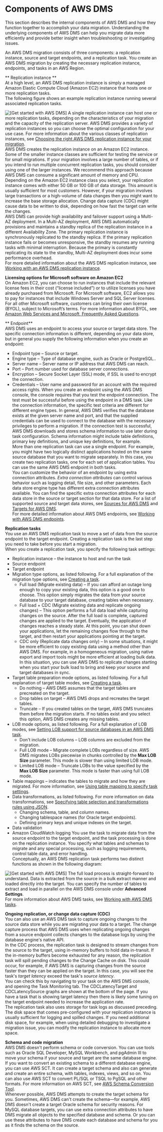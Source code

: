# Components of AWS DMS<a name="CHAP_Introduction.Components"></a>

This section describes the internal components of AWS DMS and how they function together to accomplish your data migration\. Understanding the underlying components of AWS DMS can help you migrate data more efficiently and provide better insight when troubleshooting or investigating issues\.

An AWS DMS migration consists of three components: a replication instance, source and target endpoints, and a replication task\. You create an AWS DMS migration by creating the necessary replication instance, endpoints, and tasks in an AWS Region\.

** Replication instance **  
At a high level, an AWS DMS replication instance is simply a managed Amazon Elastic Compute Cloud \(Amazon EC2\) instance that hosts one or more replication tasks\.   
The following figure shows an example replication instance running several associated replication tasks\.  

![\[Get started with AWS DMS\]](http://docs.aws.amazon.com/dms/latest/userguide/images/datarep-intro-rep-instance1.png)
A single replication instance can host one or more replication tasks, depending on the characteristics of your migration and the capacity of the replication server\. AWS DMS provides a variety of replication instances so you can choose the optimal configuration for your use case\. For more information about the various classes of replication instances, see [Choosing the right AWS DMS replication instance for your migration](CHAP_ReplicationInstance.Types.md)\.   
AWS DMS creates the replication instance on an Amazon EC2 instance\. Some of the smaller instance classes are sufficient for testing the service or for small migrations\. If your migration involves a large number of tables, or if you intend to run multiple concurrent replication tasks, you should consider using one of the larger instances\. We recommend this approach because AWS DMS can consume a significant amount of memory and CPU\.   
Depending on the Amazon EC2 instance class you select, your replication instance comes with either 50 GB or 100 GB of data storage\. This amount is usually sufficient for most customers\. However, if your migration involves large transactions or a high\-volume of data changes then you might want to increase the base storage allocation\. Change data capture \(CDC\) might cause data to be written to disk, depending on how fast the target can write the changes\.   
AWS DMS can provide high availability and failover support using a Multi\-AZ deployment\. In a Multi\-AZ deployment, AWS DMS automatically provisions and maintains a standby replica of the replication instance in a different Availability Zone\. The primary replication instance is synchronously replicated to the standby replica\. If the primary replication instance fails or becomes unresponsive, the standby resumes any running tasks with minimal interruption\. Because the primary is constantly replicating its state to the standby, Multi\-AZ deployment does incur some performance overhead\.  
For more detailed information about the AWS DMS replication instance, see [Working with an AWS DMS replication instance](CHAP_ReplicationInstance.md)\.

**Licensing options for Microsoft software on Amazon EC2**  
On Amazon EC2, you can choose to run instances that include the relevant license fees in their cost \(“license included”\) or to utilize licenses you have already purchased from Microsoft\. For Microsoft software, EC2 allows you to pay for instances that include Windows Server and SQL Server licenses\. For all other Microsoft software, customers can bring their own license \(BYOL\), subject to Microsoft’s terms\. For more information about BYOL, see [Amazon Web Services and Microsoft, Frequently Asked Questions](https://aws.amazon.com/windows/faq/)\. 

** Endpoint**  
AWS DMS uses an endpoint to access your source or target data store\. The specific connection information is different, depending on your data store, but in general you supply the following information when you create an endpoint:  
+ Endpoint type – Source or target\.
+ Engine type – Type of database engine, such as Oracle or PostgreSQL\.\.
+ Server name – Server name or IP address that AWS DMS can reach\.
+ Port – Port number used for database server connections\.
+ Encryption – Secure Socket Layer \(SSL\) mode, if SSL is used to encrypt the connection\.
+ Credentials – User name and password for an account with the required access rights\.
When you create an endpoint using the AWS DMS console, the console requires that you test the endpoint connection\. The test must be successful before using the endpoint in a DMS task\. Like the connection information, the specific test criteria are different for different engine types\. In general, AWS DMS verifies that the database exists at the given server name and port, and that the supplied credentials can be used to connect to the database with the necessary privileges to perform a migration\. If the connection test is successful, AWS DMS downloads and stores schema information to use later during task configuration\. Schema information might include table definitions, primary key definitions, and unique key definitions, for example\.   
More than one replication task can use a single endpoint\. For example, you might have two logically distinct applications hosted on the same source database that you want to migrate separately\. In this case, you create two replication tasks, one for each set of application tables\. You can use the same AWS DMS endpoint in both tasks\.   
You can customize the behavior of an endpoint by using extra connection attributes\. *Extra connection attributes* can control various behavior such as logging detail, file size, and other parameters\. Each data store engine type has different extra connection attributes available\. You can find the specific extra connection attributes for each data store in the source or target section for that data store\. For a list of supported source and target data stores, see [Sources for AWS DMS](CHAP_Introduction.Sources.md) and [Targets for AWS DMS](CHAP_Introduction.Targets.md)\.  
For more detailed information about AWS DMS endpoints, see [Working with AWS DMS endpoints](CHAP_Endpoints.md)\.

**Replication tasks**  
You use an AWS DMS replication task to move a set of data from the source endpoint to the target endpoint\. Creating a replication task is the last step you need to take before you start a migration\.   
When you create a replication task, you specify the following task settings:  
+ Replication instance – the instance to host and run the task
+ Source endpoint
+ Target endpoint
+ Migration type options, as listed following\. For a full explanation of the migration type options, see [Creating a task](CHAP_Tasks.Creating.md)\.
  +  Full load \(Migrate existing data\) – If you can afford an outage long enough to copy your existing data, this option is a good one to choose\. This option simply migrates the data from your source database to your target database, creating tables when necessary\. 
  +  Full load \+ CDC \(Migrate existing data and replicate ongoing changes\) – This option performs a full data load while capturing changes on the source\. After the full load is complete, captured changes are applied to the target\. Eventually, the application of changes reaches a steady state\. At this point, you can shut down your applications, let the remaining changes flow through to the target, and then restart your applications pointing at the target\. 
  +  CDC only \(Replicate data changes only\) – In some situations, it might be more efficient to copy existing data using a method other than AWS DMS\. For example, in a homogeneous migration, using native export and import tools might be more efficient at loading bulk data\. In this situation, you can use AWS DMS to replicate changes starting when you start your bulk load to bring and keep your source and target databases in sync\. 
+ Target table preparation mode options, as listed following\. For a full explanation of target table modes, see [Creating a task](CHAP_Tasks.Creating.md)\.
  + Do nothing – AWS DMS assumes that the target tables are precreated on the target\.
  + Drop tables on target – AWS DMS drops and recreates the target tables\.
  + Truncate – If you created tables on the target, AWS DMS truncates them before the migration starts\. If no tables exist and you select this option, AWS DMS creates any missing tables\.
+ LOB mode options, as listed following\. For a full explanation of LOB modes, see [Setting LOB support for source databases in an AWS DMS task](CHAP_Tasks.LOBSupport.md)\.
  + Don't include LOB columns – LOB columns are excluded from the migration\.
  + Full LOB mode – Migrate complete LOBs regardless of size\. AWS DMS migrates LOBs piecewise in chunks controlled by the **Max LOB Size** parameter\. This mode is slower than using limited LOB mode\.
  + Limited LOB mode – Truncate LOBs to the value specified by the **Max LOB Size** parameter\. This mode is faster than using full LOB mode\.
+ Table mappings – indicates the tables to migrate and how they are migrated\. For more information, see [Using table mapping to specify task settings](CHAP_Tasks.CustomizingTasks.TableMapping.md)\.
+ Data transformations, as listed following\. For more information on data transformations, see [ Specifying table selection and transformations rules using JSON](CHAP_Tasks.CustomizingTasks.TableMapping.SelectionTransformation.md)\.
  + Changing schema, table, and column names\.
  + Changing tablespace names \(for Oracle target endpoints\)\.
  + Defining primary keys and unique indexes on the target\.
+ Data validation
+ Amazon CloudWatch logging
 You use the task to migrate data from the source endpoint to the target endpoint, and the task processing is done on the replication instance\. You specify what tables and schemas to migrate and any special processing, such as logging requirements, control table data, and error handling\.  
Conceptually, an AWS DMS replication task performs two distinct functions as shown in the following diagram:  

![\[Get started with AWS DMS\]](http://docs.aws.amazon.com/dms/latest/userguide/images/datarep-intro-rep-task1.png)
The full load process is straight\-forward to understand\. Data is extracted from the source in a bulk extract manner and loaded directly into the target\. You can specify the number of tables to extract and load in parallel on the AWS DMS console under **Advanced Settings**\.  
For more information about AWS DMS tasks, see [Working with AWS DMS tasks](CHAP_Tasks.md)\.

**Ongoing replication, or change data capture \(CDC\)**  
You can also use an AWS DMS task to capture ongoing changes to the source data store while you are migrating your data to a target\. The change capture process that AWS DMS uses when replicating ongoing changes from a source endpoint collects changes to the database logs by using the database engine's native API\.   
In the CDC process, the replication task is designed to stream changes from the source to the target, using in\-memory buffers to hold data in\-transit\. If the in\-memory buffers become exhausted for any reason, the replication task will spill pending changes to the Change Cache on disk\. This could occur, for example, if AWS DMS is capturing changes from the source faster than they can be applied on the target\. In this case, you will see the task's *target latency* exceed the task's *source latency*\.   
You can check this by navigating to your task on the AWS DMS console, and opening the Task Monitoring tab\. The CDCLatencyTarget and CDCLatencySource graphs are shown at the bottom of the page\. If you have a task that is showing target latency then there is likely some tuning on the target endpoint needed to increase the application rate\.  
The replication task also uses storage for task logs as discussed preceding\. The disk space that comes pre\-configured with your replication instance is usually sufficient for logging and spilled changes\. If you need additional disk space, for example, when using detailed debugging to investigate a migration issue, you can modify the replication instance to allocate more space\.

**Schema and code migration**  
AWS DMS doesn't perform schema or code conversion\. You can use tools such as Oracle SQL Developer, MySQL Workbench, and pgAdmin III to move your schema if your source and target are the same database engine\. If you want to convert an existing schema to a different database engine, you can use AWS SCT\. It can create a target schema and also can generate and create an entire schema, with tables, indexes, views, and so on\. You can also use AWS SCT to convert PL/SQL or TSQL to PgSQL and other formats\. For more information on AWS SCT, see [AWS Schema Conversion Tool](https://docs.aws.amazon.com/SchemaConversionTool/latest/userguide/CHAP_SchemaConversionTool.Installing.html)\.  
Whenever possible, AWS DMS attempts to create the target schema for you\. Sometimes, AWS DMS can't create the schema—for example, AWS DMS doesn't create a target Oracle schema for security reasons\. For MySQL database targets, you can use extra connection attributes to have DMS migrate all objects to the specified database and schema\. Or you can use these attributes to have DMS create each database and schema for you as it finds the schema on the source\. 
